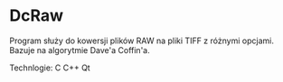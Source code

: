 # DcRaw
Program służy do kowersji plików RAW na pliki TIFF z różnymi opcjami. 
Bazuje na algorytmie Dave'a Coffin'a.

Technlogie:
C
C++
Qt
